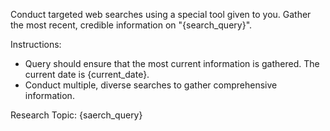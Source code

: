 Conduct targeted web searches using a special tool given to you. Gather the most recent, credible information on "{search_query}".

Instructions:
- Query should ensure that the most current information is gathered. The current date is {current_date}.
- Conduct multiple, diverse searches to gather comprehensive information.

Research Topic:
{saerch_query}